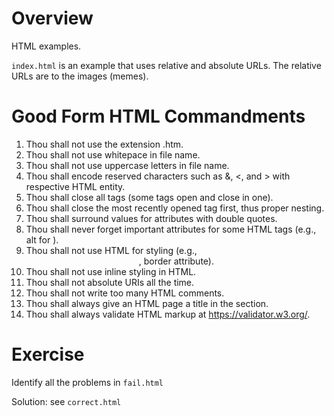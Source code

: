 # Overview
HTML examples.

`index.html` is an example that uses relative and absolute URLs. The relative URLs are to the images (memes).

# Good Form HTML Commandments

1. Thou shall not use the extension .htm.
2. Thou shall not use whitepace in file name.
3. Thou shall not use uppercase letters in file name.
4. Thou shall encode reserved characters such as &, <, and > with respective HTML entity.
5. Thou shall close all tags (some tags open and close in one).
6. Thou shall close the most recently opened tag first, thus proper nesting.
7. Thou shall surround values for attributes with double quotes.
8. Thou shall never forget important attributes for some HTML tags (e.g., alt for <img>).
9. Thou shall not use HTML for styling (e.g., <center>, border attribute).
10. Thou shall not use inline styling in HTML.
11. Thou shall not absolute URIs all the time.
12. Thou shall not write too many HTML comments.
13. Thou shall always give an HTML page a title in the <head> section.
14. Thou shall always validate HTML markup at https://validator.w3.org/.

# Exercise
Identify all the problems in `fail.html`

Solution: see `correct.html`